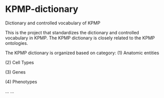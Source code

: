 # KPMP-dictionary
Dictionary and controlled vocabulary of KPMP

This is the project that standardizes the dictionary and controlled vocabulary in KPMP. The KPMP dictionary is closely related to the KPMP ontologies. 

The KPMP dictionary is organized based on category:
(1) Anatomic entities

(2) Cell Types

(3) Genes

(4) Phenotypes

... ... 

